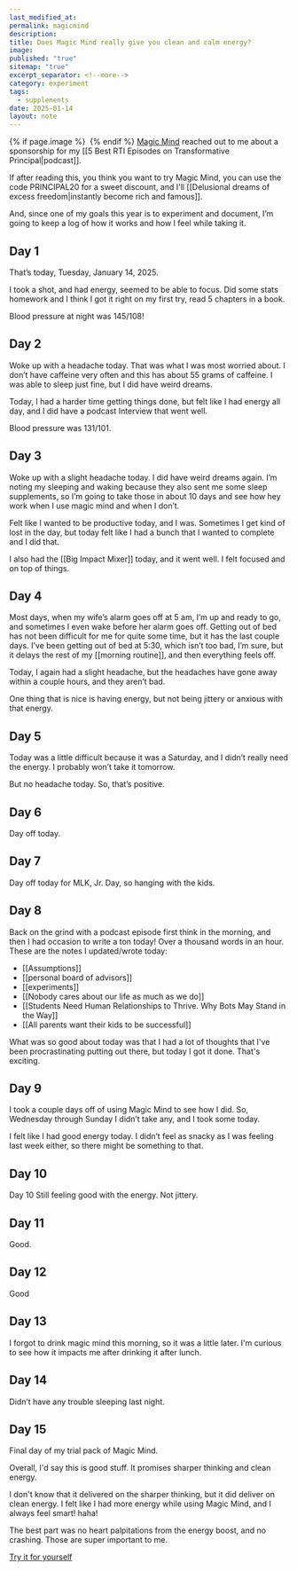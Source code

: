 ```yaml
---
last_modified_at: 
permalink: magicmind
description: 
title: Does Magic Mind really give you clean and calm energy?
image: 
published: "true"
sitemap: "true"
excerpt_separator: <!--more-->
category: experiment
tags:
  - supplements
date: 2025-01-14
layout: note
---
```



{% if page.image %} <img src="{{ page.image }}" alt=""> {% endif %}
[Magic Mind](https://www.magicmind.com/PRINCIPAL20) reached out to me about a sponsorship for my [[5 Best RTI Episodes on Transformative Principal|podcast]]. 

If after reading this, you think you want to try Magic Mind, you can use the code PRINCIPAL20 for a sweet discount, and I'll [[Delusional dreams of excess freedom|instantly become rich and famous]].

And, since one of my goals this year is to experiment and document, I’m going to keep a log of how it works and how I feel while taking it. 

## Day 1
That’s today, Tuesday, January 14, 2025. 

I took a shot, and had energy, seemed to be able to focus. Did some stats homework and I think I got it right on my first try, read 5 chapters in a book. 

Blood pressure at night was 145/108!

## Day 2
Woke up with a headache today. That was what I was most worried about. I don’t have caffeine very often and this has about 55 grams of caffeine. I was able to sleep just fine, but I did have weird dreams. 

Today, I had a harder time getting things done, but felt like I had energy all day, and I did have a podcast Interview that went well. 

Blood pressure was 131/101.

## Day 3
Woke up with a slight headache today. I did have weird dreams again. I’m noting my sleeping and waking because they also sent me some sleep supplements, so I’m going to take those in about 10 days and see how hey work when I use magic mind and when I don’t. 

Felt like I wanted to be productive today, and I was. Sometimes I get kind of lost in the day, but today felt like I had a bunch that I wanted to complete and I did that. 

I also had the [[Big Impact Mixer]] today, and it went well. I felt focused and on top of things. 

## Day 4
Most days, when my wife’s alarm goes off at 5 am, I’m up and ready to go, and sometimes I even wake before her alarm goes off. Getting out of bed has not been difficult for me for quite some time, but it has the last couple days. I’ve been getting out of bed at 5:30, which isn’t too bad, I’m sure, but it delays the rest of my [[morning routine]], and then everything feels off. 

Today, I again had a slight headache, but the headaches have gone away within a couple hours, and they aren’t bad. 

One thing that is nice is having energy, but not being jittery or anxious with that energy. 

## Day 5
Today was a little difficult because it was a Saturday, and I didn’t really need the energy. I probably won’t take it tomorrow. 

But no headache today. So, that’s positive. 
## Day 6
Day off today. 

## Day 7
Day off today for MLK, Jr. Day, so hanging with the kids. 

## Day 8
Back on the grind with a podcast episode first think in the morning, and then I had occasion to write a ton today! Over a thousand words in an hour. These are the notes I updated/wrote today: 
- [[Assumptions]]
- [[personal board of advisors]]
- [[experiments]]
- [[Nobody cares about our life as much as we do]]
- [[Students Need Human Relationships to Thrive. Why Bots May Stand in the Way]]
- [[All parents want their kids to be successful]]

What was so good about today was that I had a lot of thoughts that I've been procrastinating putting out there, but today I got it done. That's exciting. 

## Day 9
I took a couple days off of using Magic Mind to see how I did. So, Wednesday through Sunday I didn’t take any, and I took some today. 

I felt like I had good energy today. I didn’t feel as snacky as I was feeling last week either, so there might be something to that. 

## Day 10
Day 10
Still feeling good with the energy. Not jittery. 

## Day 11
Good. 

## Day 12
Good

## Day 13
I forgot to drink magic mind this morning, so it was a little later. I'm curious to see how it impacts me after drinking it after lunch. 

## Day 14
Didn’t have any trouble sleeping last night. 

## Day 15
Final day of my trial pack of Magic Mind. 

Overall, I'd say this is good stuff. It promises sharper thinking and clean energy. 

I don't know that it delivered on the sharper thinking, but it did deliver on clean energy. I felt like I had more energy while using Magic Mind, and I always feel smart! haha! 

The best part was no heart palpitations from the energy boost, and no crashing. Those are super important to me. 

[Try it for yourself](https://www.magicmind.com/PRINCIPAL20)

